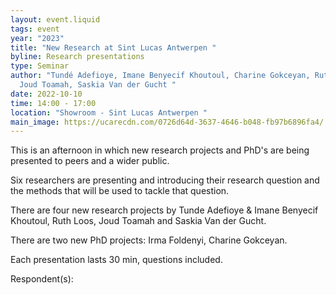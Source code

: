 ```yaml
---
layout: event.liquid
tags: event
year: "2023"
title: "New Research at Sint Lucas Antwerpen "
byline: Research presentations
type: Seminar
author: "Tundé Adefioye, Imane Benyecif Khoutoul, Charine Gokceyan, Ruth Loos,
  Joud Toamah, Saskia Van der Gucht "
date: 2022-10-10
time: 14:00 - 17:00
location: "Showroom - Sint Lucas Antwerpen "
main_image: https://ucarecdn.com/0726d64d-3637-4646-b048-fb97b6896fa4/
---
```

This is an afternoon in which new research projects and PhD's are being presented to peers and a wider public. 

Six researchers are presenting and introducing their research question and the methods that will be used to tackle that question. 

There are four new research projects by Tunde Adefioye & Imane Benyecif Khoutoul, Ruth Loos, Joud Toamah and Saskia Van der Gucht. 

There are two new PhD projects: Irma Foldenyi, Charine Gokceyan. 

Each presentation lasts 30 min, questions included. 

Respondent(s):